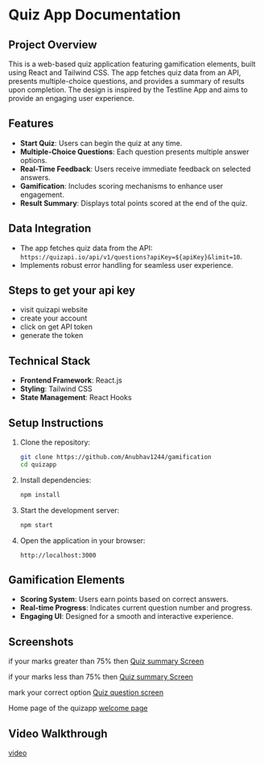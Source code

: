 # Quiz App Documentation

## Project Overview
This is a web-based quiz application featuring gamification elements, built using React and Tailwind CSS. The app fetches quiz data from an API, presents multiple-choice questions, and provides a summary of results upon completion. The design is inspired by the Testline App and aims to provide an engaging user experience.

## Features
- **Start Quiz**: Users can begin the quiz at any time.
- **Multiple-Choice Questions**: Each question presents multiple answer options.
- **Real-Time Feedback**: Users receive immediate feedback on selected answers.
- **Gamification**: Includes scoring mechanisms to enhance user engagement.
- **Result Summary**: Displays total points scored at the end of the quiz.

## Data Integration
- The app fetches quiz data from the API: `https://quizapi.io/api/v1/questions?apiKey=${apiKey}&limit=10`.
- Implements robust error handling for seamless user experience.

## Steps to get your api key
- visit quizapi website 
- create your account 
- click on get API token
- generate the token 

## Technical Stack
- **Frontend Framework**: React.js
- **Styling**: Tailwind CSS
- **State Management**: React Hooks

## Setup Instructions
1. Clone the repository:
   ```bash
   git clone https://github.com/Anubhav1244/gamification
   cd quizapp
   ```
2. Install dependencies:
   ```bash
   npm install
   ```
3. Start the development server:
   ```bash
   npm start
   ```
4. Open the application in your browser:
   ```
   http://localhost:3000
   ```

## Gamification Elements
- **Scoring System**: Users earn points based on correct answers.
- **Real-time Progress**: Indicates current question number and progress.
- **Engaging UI**: Designed for a smooth and interactive experience.

## Screenshots

if your marks greater than 75% then
[Quiz summary Screen](assests/summary.png)

if your marks less than 75% then
[Quiz summary Screen](assests/summary75.png)

mark your correct option 
[Quiz question screen](assests/quizquestion.png)

Home page of the quizapp
[welcome page](assests/welcome.png)


## Video Walkthrough
[video](assests/video(1).mp4)


